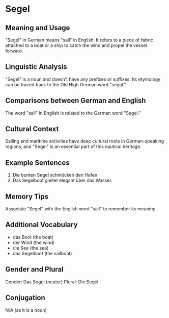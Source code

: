 # Segel
## Meaning and Usage
"Segel" in German means "sail" in English. It refers to a piece of fabric attached to a boat or a ship to catch the wind and propel the vessel forward.

## Linguistic Analysis
"Segel" is a noun and doesn't have any prefixes or suffixes. Its etymology can be traced back to the Old High German word "segal."

## Comparisons between German and English
The word "sail" in English is related to the German word "Segel."

## Cultural Context
Sailing and maritime activities have deep cultural roots in German-speaking regions, and "Segel" is an essential part of this nautical heritage.

## Example Sentences
1. Die bunten Segel schmücken den Hafen.
2. Das Segelboot gleitet elegant über das Wasser.

## Memory Tips
Associate "Segel" with the English word "sail" to remember its meaning.

## Additional Vocabulary
- das Boot (the boat)
- der Wind (the wind)
- die See (the sea)
- das Segelboot (the sailboat)

## Gender and Plural
Gender: Das Segel (neuter)
Plural: Die Segel

## Conjugation
N/A (as it is a noun)